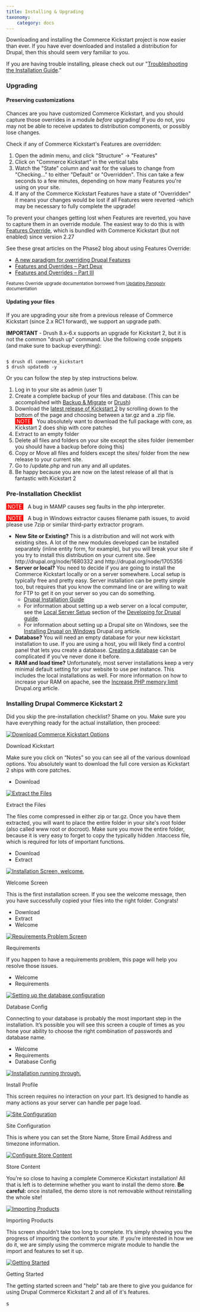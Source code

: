 ```yaml
---
title: Installing & Upgrading
taxonomy:
    category: docs
---
```


<div class="docs-enhanced">
<p>Downloading and installing the Commerce Kickstart project is now easier than ever. If you have ever downloaded and installed a distribution for Drupal, then this should seem very familiar to you.</p>
<p>If you are having trouble installing, please check out our "<a href="/commerce-kickstart-2/troubleshooting-kickstart-2-installation">Troubleshooting the Installation Guide</a>."</p>
<h3>Upgrading</h3>
<h4>Preserving customizations</h4>
<p>Chances are you have customized Commerce Kickstart, and you should capture those overrides in a module <em>before</em> upgrading! If you do not, you may not be able to receive updates to distribution components, or possibly lose changes.</p>
<p>Check if any of Commerce Kickstart's Features are overridden:<p>
<ol>
<li>Open the admin menu, and click "Structure" -> "Features"</li>
<li>Click on "Commerce Kickstart" in the vertical tabs</li>
<li>Watch the "State" column and wait for the values to change from "Checking..." to either "Default" or "Overridden". This can take a few seconds to a few minutes, depending on how many Features you're using on your site.</li>
<li>If any of the Commerce Kickstart Features have a state of "Overridden" it means your changes would be lost if all Features were reverted -which may be necessary to fully complete the upgrade!</li>
</ol>

<p>To prevent your changes getting lost when Features are reverted, you have to capture them in an override module. The easiest way to do this is with <a href="https://www.drupal.org/project/features_override">Features Override</a>, which is bundled with Commerce Kickstart (but not enabled) since version 2.27</p>
<p>See these great articles on the Phase2 blog about using Features Override:</p>
<ul>
<li><a href="http://www.phase2technology.com/blog/a-new-paradigm-for-overriding-drupal-features/">A new paradigm for overriding Drupal Features</a></li>
<li><a href="http://www.phase2technology.com/blog/features-and-overrides-part-deux/">Features and Overrides – Part Deux</a></li>
<li><a href="http://www.phase2technology.com/blog/features-and-overrides-part-iii/">Features and Overrides – Part III</a></li>
</ul>

<p><small style="font-size: smaller;">Features Override upgrade documentation borrowed from <a href="https://www.drupal.org/node/2272177">Updating Panopoly</a> documentation</small></p>

<h4>Updating your files</h4>
<p>If you are upgrading your site from a previous release of Commerce Kickstart (since 2.x RC1 forward), we support an upgrade path.</p>
<p><STRONG>IMPORTANT</STRONG> - Drush 8.x-6.x supports an upgrade for Kickstart 2, but it is not the common "drush up" command. Use the following code snippets (and make sure to backup everything):</p>
<code>
$ drush dl commerce_kickstart
$ drush updatedb -y
</code>
<p>Or you can follow the step by step instructions below.</p>
<ol>
<li>Log in to your site as admin (user 1)</li>
<li>Create a complete backup of your files and database. (This can be accomplished with <a href="http://drupal.org/project/backup_migrate">Backup & Migrate</a> or <a href="http://drupal.org/project/drush">Drush</a>)</li>
<li>Download the <a href="http://drupal.org/project/commerce_kickstart">latest release of Kickstart 2</a> by scrolling down to the bottom of the page and choosing between a tar.gz and a .zip file.<br /><span style="color: #FFF; background: red;">&nbsp;NOTE&nbsp;</span> &nbsp; You absolutely want to download the full package with core, as Kickstart 2 does ship with core patches</li>
<li>Extract to an empty folder</li>
<li>Delete all files and folders on your site except the sites folder (remember you should have a backup before doing this)</li>
<li>Copy or Move all files and folders except the sites/ folder from the new release to your current site.</li>
<li>Go to /update.php and run any and all updates.</li>
<li>Be happy because you are now on the latest release of all that is fantastic with Kickstart 2</li>
</ol>
<h3>Pre-Installation Checklist</h3>
<p><span style="color: #FFF; background: red;">&nbsp;NOTE&nbsp;</span> &nbsp; A bug in MAMP causes seg faults in the php interpreter.</p>
<p><span style="color: #FFF; background: red;">&nbsp;NOTE&nbsp;</span> &nbsp; A bug in Windows extractor causes filename path issues, to avoid please use 7zip or similar third-party extractor program.</p>
<ul>
  <li><strong>New Site or Existing?</strong> This is a distribution and will not work with existing sites. A lot of the new modules developed can be installed separately (inline entity form, for example), but you will break your site if you try to install this distribution on your current site. See http://drupal.org/node/1680332 and http://drupal.org/node/1705356</li>
  <li><strong>Server or local?</strong> You need to decide if you are going to install the Commerce Kickstart locally or on a server somewhere. Local setup is typically free and pretty easy. Server installation can be pretty simple too, but requires that you know the command line or are willing to wait for FTP to get it on your server so you can do something.<ul>
    <li><a href="http://drupal.org/documentation/install/">Drupal Installation Guide</a></li>
    <li>For information about setting up a web server on a local computer, see the <a href="http://drupal.org/node/157602">Local Server Setup</a> section of the <a href="http://drupal.org/documentation/develop">Developing for Drupal guide</a>.</li>
    <li>For information about setting up a Drupal site on Windows, see the <a href="http://drupal.org/documentation/install/windows">Installing Drupal on Windows</a> Drupal.org article.</li>
  </ul></li>
  <li><strong>Database?</strong> You will need an empty database for your new kickstart installation to use. If you are using a host, you will likely find a control panel that lets you create a database. <a href="http://drupal.org/documentation/install/create-database">Creating a database</a> can be complicated if you’ve never done it before.</li>
  <li><strong>RAM and load time?</strong> Unfortunately, most server installations keep a very minimal default setting for your website to use per instance. This includes the local installations as well. For more information on how to increase your RAM on apache, see the <a href="http://drupal.org/node/207036">Increase PHP memory limit</a> Drupal.org article. </li>
</ul>
<h3>Installing Drupal Commerce Kickstart 2</h3>
<p>Did you skip the pre-installation checklist? Shame on you. Make sure you have everything ready for the actual installation, then proceed:</p>
<div class="screenshot screenshot-caption">
    <div class="img">
        <a href="/user/pages/02.commerce1/03.commerce-kickstart-2/Installing-and-Upgrading/CK-Install-1.png">
            <img src="/user/pages/02.commerce1/03.commerce-kickstart-2/Installing-and-Upgrading/CK-Install-1.png" alt="Download Commerce Kickstart Options" />
        </a>
    </div>
    <div class="caption">
        <p class="caption-title">Download Kickstart</p>
        <p>Make sure you click on “Notes” so you can see all of the various download options. You absolutely want to download the full core version as Kickstart 2 ships with core patches.</p>
    </div>
    <ul class="screenshot_breadcrumbs">
        <li class="first">Download</li>
    </ul>
</div>
<div class="screenshot screenshot-caption">
    <div class="img">
        <a href="/user/pages/02.commerce1/03.commerce-kickstart-2/Installing-and-Upgrading/CK-Install-2.png">
            <img src="/user/pages/02.commerce1/03.commerce-kickstart-2/Installing-and-Upgrading/CK-Install-2.png" alt="Extract the Files" />
        </a>
    </div>
    <div class="caption">
        <p class="caption-title">Extract the Files</p>
        <p>The files come compressed in either zip or tar.gz. Once you have them extracted, you will want to place the entire folder in your site's root folder (also called www root or docroot). Make sure you move the entire folder, because it is very easy to forget to copy the typically hidden .htaccess file, which is required for lots of important functions.</p>
    </div>
    <ul class="screenshot_breadcrumbs">
        <li class="first">Download</li>
        <li class="last">Extract</li>
    </ul>
</div>
<div class="screenshot screenshot-caption">
    <div class="img">
        <a href="/user/pages/02.commerce1/03.commerce-kickstart-2/Installing-and-Upgrading/CK-Install-3.png">
            <img src="/user/pages/02.commerce1/03.commerce-kickstart-2/Installing-and-Upgrading/CK-Install-3.png" alt="Installation Screen, welcome." />
        </a>
    </div>
    <div class="caption">
        <p class="caption-title">Welcome Screen</p>
        <p>This is the first installation screen. If you see the welcome message, then you have successfully copied your files into the right folder. Congrats!</p>
    </div>
    <ul class="screenshot_breadcrumbs">
        <li class="first">Download</li>
        <li class="">Extract</li>
        <li class="last">Welcome</li>
    </ul>
</div>
<div class="screenshot screenshot-caption">
    <div class="img">
        <a href="/user/pages/02.commerce1/03.commerce-kickstart-2/Installing-and-Upgrading/CK-Install-4.png">
            <img src="/user/pages/02.commerce1/03.commerce-kickstart-2/Installing-and-Upgrading/CK-Install-4.png" alt="Requirements Problem Screen" />
        </a>
    </div>
    <div class="caption">
        <p class="caption-title">Requirements</p>
        <p>If you happen to have a requirements problem, this page will help you resolve those issues.</p>
    </div>
    <ul class="screenshot_breadcrumbs">
        <li class="first">Welcome</li>
        <li class="last">Requirements</li>
    </ul>
</div>
<div class="screenshot screenshot-caption">
    <div class="img">
        <a href="/user/pages/02.commerce1/03.commerce-kickstart-2/Installing-and-Upgrading/CK-Install-5.png">
            <img src="/user/pages/02.commerce1/03.commerce-kickstart-2/Installing-and-Upgrading/CK-Install-5.png" alt="Setting up the database configuration" />
        </a>
    </div>
    <div class="caption">
        <p class="caption-title">Database Config</p>
        <p>Connecting to your database is probably the most important step in the installation. It’s possible you will see this screen a couple of times as you hone your ability to choose the right combination of passwords and database name.</p>
    </div>
    <ul class="screenshot_breadcrumbs">
        <li class="first">Welcome</li>
        <li class="">Requirements</li>
        <li class="last">Database Config</li>
    </ul>
</div>
<div class="screenshot screenshot-caption">
    <div class="img">
        <a href="/user/pages/02.commerce1/03.commerce-kickstart-2/Installing-and-Upgrading/CK-Install-6.png">
            <img src="/user/pages/02.commerce1/03.commerce-kickstart-2/Installing-and-Upgrading/CK-Install-6.png" alt="Installation running through." />
        </a>
    </div>
    <div class="caption">
        <p class="caption-title">Install Profile</p>
        <p>This screen requires no interaction on your part. It’s designed to handle as many actions as your server can handle per page load.</p>
    </div>
</div>
<div class="screenshot screenshot-caption">
    <div class="img">
        <a href="/user/pages/02.commerce1/03.commerce-kickstart-2/Installing-and-Upgrading/CK-Install-7.png">
            <img src="/user/pages/02.commerce1/03.commerce-kickstart-2/Installing-and-Upgrading/CK-Install-7.png" alt="Site Configuration" />
        </a>
    </div>
    <div class="caption">
        <p class="caption-title">Site Configuration</p>
        <p>This is where you can set the Store Name, Store Email Address and timezone information.</p>
    </div>
</div>
<div class="screenshot screenshot-caption">
    <div class="img">
        <a href="/user/pages/02.commerce1/03.commerce-kickstart-2/Installing-and-Upgrading/CK-Install-8.png">
            <img src="/user/pages/02.commerce1/03.commerce-kickstart-2/Installing-and-Upgrading/CK-Install-8.png" alt="Configure Store Content" />
        </a>
    </div>
    <div class="caption">
        <p class="caption-title">Store Content</p>
        <p>You’re so close to having a complete Commerce Kickstart installation! All that is left is to determine whether you want to install the demo store. <b>Be careful:</b> once installed, the demo store is not removable without reinstalling the whole site!</p>
    </div>
</div>
<div class="screenshot screenshot-caption">
    <div class="img">
        <a href="/user/pages/02.commerce1/03.commerce-kickstart-2/Installing-and-Upgrading/CK-Install-9.png">
            <img src="/user/pages/02.commerce1/03.commerce-kickstart-2/Installing-and-Upgrading/CK-Install-9.png" alt="Importing Products" />
        </a>
    </div>
    <div class="caption">
        <p class="caption-title">Importing Products</p>
        <p>This screen shouldn’t take too long to complete. It’s simply showing you the progress of importing the content to your site. If you’re interested in how we do it, we are simply using the commerce migrate module to handle the import and features to set it up.</p>
    </div>
</div>
<div class="screenshot screenshot-caption">
    <div class="img">
        <a href="/user/pages/02.commerce1/03.commerce-kickstart-2/Installing-and-Upgrading/CK-Install-10.png">
            <img src="/user/pages/02.commerce1/03.commerce-kickstart-2/Installing-and-Upgrading/CK-Install-10.png" alt="Getting Started" />
        </a>
    </div>
    <div class="caption">
        <p class="caption-title">Getting Started</p>
        <p>The getting started screen and "help" tab are there to give you guidance for using Drupal Commerce Kickstart 2 and all of it's features.</p>
    </div>
</div>
</div>s